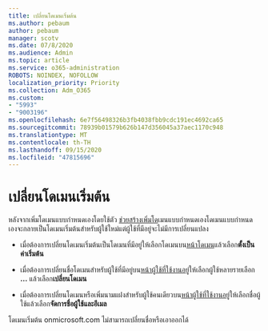 ```yaml
---
title: เปลี่ยนโดเมนเริ่มต้น
ms.author: pebaum
author: pebaum
manager: scotv
ms.date: 07/8/2020
ms.audience: Admin
ms.topic: article
ms.service: o365-administration
ROBOTS: NOINDEX, NOFOLLOW
localization_priority: Priority
ms.collection: Adm_O365
ms.custom:
- "5993"
- "9003196"
ms.openlocfilehash: 6e7f56498326b3fb4038fbb9cdc191ec4692ca65
ms.sourcegitcommit: 78939b01579b626b147d356045a37aec1170c948
ms.translationtype: MT
ms.contentlocale: th-TH
ms.lasthandoff: 09/15/2020
ms.locfileid: "47815696"
---
```

# <a name="change-default-domain"></a>เปลี่ยนโดเมนเริ่มต้น

หลังจากเพิ่มโดเมนแบบกำหนดเองโดยใช้ตัว [ช่วยสร้างเพิ่มโด](https://admin.microsoft.com/Adminportal#/Domains/Wizard)เมนแบบกำหนดเองโดเมนแบบกำหนดเองจะกลายเป็นโดเมนเริ่มต้นสำหรับผู้ใช้ใหม่แต่ผู้ใช้ที่มีอยู่จะไม่มีการเปลี่ยนแปลง

- เมื่อต้องการเปลี่ยนโดเมนเริ่มต้นเป็นโดเมนที่มีอยู่ให้เลือกโดเมนบน[หน้าโดเมน](https://admin.microsoft.com/Adminportal/Home#/Domains)แล้วเลือก**ตั้งเป็นค่าเริ่มต้น**

- เมื่อต้องการเปลี่ยนชื่อโดเมนสำหรับผู้ใช้ที่มีอยู่บน[หน้าผู้ใช้ที่ใช้งานอยู่](https://admin.microsoft.com/Adminportal/Home#/users)ให้เลือกผู้ใช้หลายรายเลือก **...** แล้วเลือก**เปลี่ยนโดเมน**

- เมื่อต้องการเปลี่ยนโดเมนหรือเพิ่มนามแฝงสำหรับผู้ใช้คนเดียวบน[หน้าผู้ใช้ที่ใช้งานอยู่](https://admin.microsoft.com/Adminportal/Home#/users)ให้เลือกชื่อผู้ใช้แล้วเลือก**จัดการชื่อผู้ใช้และอีเมล**

โดเมนเริ่มต้น onmicrosoft.com ไม่สามารถเปลี่ยนชื่อหรือเอาออกได้